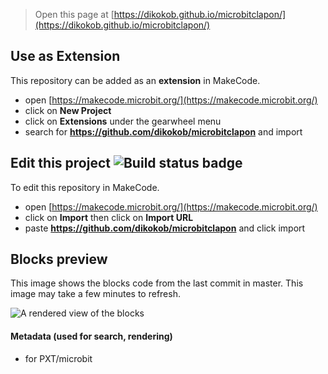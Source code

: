 
> Open this page at [https://dikokob.github.io/microbitclapon/](https://dikokob.github.io/microbitclapon/)

## Use as Extension

This repository can be added as an **extension** in MakeCode.

* open [https://makecode.microbit.org/](https://makecode.microbit.org/)
* click on **New Project**
* click on **Extensions** under the gearwheel menu
* search for **https://github.com/dikokob/microbitclapon** and import

## Edit this project ![Build status badge](https://github.com/dikokob/microbitclapon/workflows/MakeCode/badge.svg)

To edit this repository in MakeCode.

* open [https://makecode.microbit.org/](https://makecode.microbit.org/)
* click on **Import** then click on **Import URL**
* paste **https://github.com/dikokob/microbitclapon** and click import

## Blocks preview

This image shows the blocks code from the last commit in master.
This image may take a few minutes to refresh.

![A rendered view of the blocks](https://github.com/dikokob/microbitclapon/raw/master/.github/makecode/blocks.png)

#### Metadata (used for search, rendering)

* for PXT/microbit
<script src="https://makecode.com/gh-pages-embed.js"></script><script>makeCodeRender("{{ site.makecode.home_url }}", "{{ site.github.owner_name }}/{{ site.github.repository_name }}");</script>
